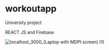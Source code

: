 # workoutapp

University project 

REACT JS and Firebase

![localhost_3000_(Laptop with MDPI screen) (1)](https://user-images.githubusercontent.com/82828211/117178335-36db2100-add2-11eb-96b6-2661fb45ab07.png)


